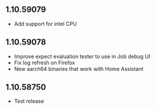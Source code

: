 <!-- https://developers.home-assistant.io/docs/add-ons/presentation#keeping-a-changelog -->

## 1.10.59079

- Add support for intel CPU

## 1.10.59078

- Improve expect evaluation tester to use in Job debug UI
- Fix log refresh on Firefox
- New aarch64 binaries that work with Home Assistant

## 1.10.58750

- Test release
